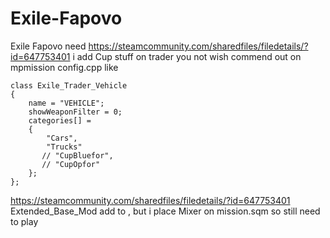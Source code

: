 # Exile-Fapovo
Exile Fapovo need https://steamcommunity.com/sharedfiles/filedetails/?id=647753401 
i add Cup stuff on trader you not wish commend out on mpmission config.cpp like 

    class Exile_Trader_Vehicle
    {
        name = "VEHICLE";
        showWeaponFilter = 0;
        categories[] = 
        {
            "Cars",
            "Trucks"
           // "CupBluefor",
           // "CupOpfor"
        };
    };

https://steamcommunity.com/sharedfiles/filedetails/?id=647753401 Extended_Base_Mod add to , but i place Mixer on mission.sqm so still need to play

 

